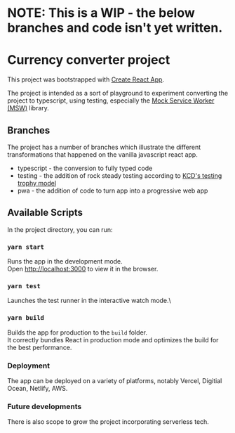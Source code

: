 # NOTE: This is a WIP - the below branches and code isn't yet written.

# Currency converter project

This project was bootstrapped with [Create React App](https://github.com/facebook/create-react-app).

The project is intended as a sort of playground to experiment converting the project to typescript, using testing, especially the [Mock Service Worker (MSW)](https://mswjs.io/) library.

## Branches

The project has a number of branches which illustrate the different transformations that happened on the vanilla javascript react app.

- typescript - the conversion to fully typed code
- testing - the addition of rock steady testing according to [KCD's testing trophy model](https://kentcdodds.com/blog/static-vs-unit-vs-integration-vs-e2e-tests)
- pwa - the addition of code to turn app into a progressive web app

## Available Scripts

In the project directory, you can run:

### `yarn start`

Runs the app in the development mode.\
Open [http://localhost:3000](http://localhost:3000) to view it in the browser.


### `yarn test`

Launches the test runner in the interactive watch mode.\

### `yarn build`

Builds the app for production to the `build` folder.\
It correctly bundles React in production mode and optimizes the build for the best performance.


### Deployment

The app can be deployed on a variety of platforms, notably Vercel, Digitial Ocean, Netlify, AWS.

### Future developments

There is also scope to grow the project incorporating serverless tech.

